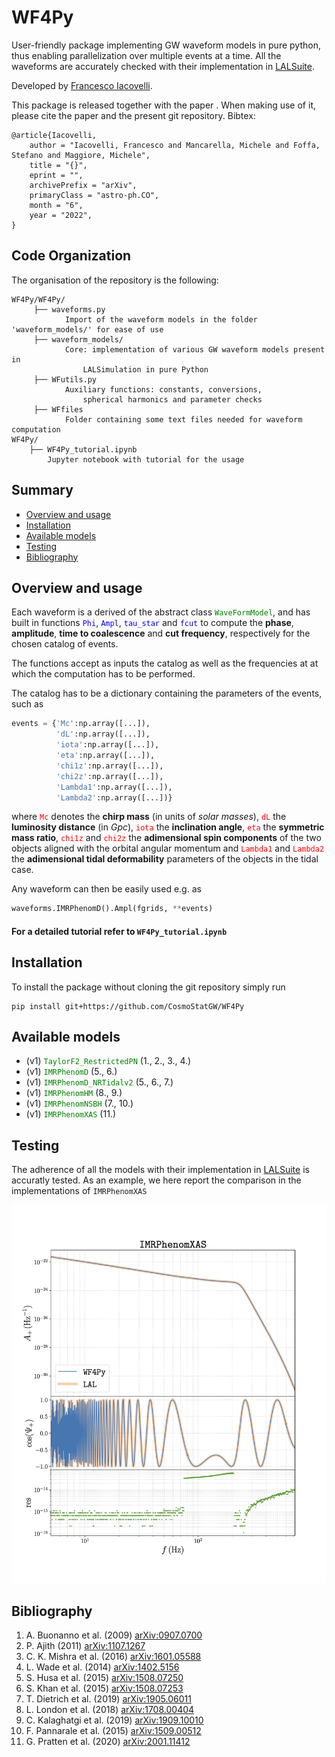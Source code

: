 # WF4Py
User-friendly package implementing GW waveform models in pure python, thus enabling parallelization over multiple events at a time. All the waveforms are accurately checked with their implementation in [LALSuite](<https://git.ligo.org/lscsoft/lalsuite>).

Developed by [Francesco Iacovelli](<https://github.com/FrancescoIacovelli>).

This package is released together with the paper [](<>). When making use of it, please cite the paper and the present git repository. Bibtex:

```
@article{Iacovelli,
    author = "Iacovelli, Francesco and Mancarella, Michele and Foffa, Stefano and Maggiore, Michele",
    title = "{}",
    eprint = "",
    archivePrefix = "arXiv",
    primaryClass = "astro-ph.CO",
    month = "6",
    year = "2022",
}
```

## Code Organization
The organisation of the repository is the following:

```
WF4Py/WF4Py/
     ├── waveforms.py
            Import of the waveform models in the folder 'waveform_models/' for ease of use
     ├── waveform_models/
         	Core: implementation of various GW waveform models present in
				LALSimulation in pure Python
     ├── WFutils.py
			Auxiliary functions: constants, conversions,
				spherical harmonics and parameter checks
     ├── WFfiles
    		Folder containing some text files needed for waveform computation
WF4Py/
	├── WF4Py_tutorial.ipynb
		Jupyter notebook with tutorial for the usage

```		

## Summary

* [Overview and usage](https://github.com/CosmoStatGW/WF4Py#Overview-and-usage)
* [Installation](https://github.com/CosmoStatGW/WF4Py#Installation)
* [Available models](https://github.com/CosmoStatGW/WF4Py#Available-models)
* [Testing](https://github.com/CosmoStatGW/WF4Py#Testing)
* [Bibliography](https://github.com/CosmoStatGW/WF4Py#Bibliography)

## Overview and usage
Each waveform is a derived of the abstract class <span style="color:green">```WaveFormModel```</span>, and has built in functions <span style="color:blue">```Phi```</span>, <span style="color:blue">```Ampl```</span>, <span style="color:blue">```tau_star```</span> and <span style="color:blue">```fcut```</span> to compute the **phase**, **amplitude**, **time to coalescence** and **cut frequency**, respectively for the chosen catalog of events.

The functions accept as inputs the catalog as well as the frequencies at at which the computation has to be performed.

The catalog has to be a dictionary containing the parameters of the events, such as

```python
events = {'Mc':np.array([...]),
          'dL':np.array([...]),
          'iota':np.array([...]),
          'eta':np.array([...]),
          'chi1z':np.array([...]),
          'chi2z':np.array([...]),
          'Lambda1':np.array([...]),
          'Lambda2':np.array([...])}
```
where <span style="color:red">```Mc```</span> denotes the **chirp mass** (in units of *solar masses*), <span style="color:red">```dL```</span> the **luminosity distance** (in *Gpc*), <span style="color:red">```iota```</span> the **inclination angle**, <span style="color:red">```eta```</span> the **symmetric mass ratio**, <span style="color:red">```chi1z```</span> and <span style="color:red">```chi2z```</span> the **adimensional spin components** of the two objects aligned with the orbital angular momentum and <span style="color:red">```Lambda1```</span> and <span style="color:red"> ```Lambda2```</span> the **adimensional tidal deformability** parameters of the objects in the tidal case.

Any waveform can then be easily used e.g. as

```python
waveforms.IMRPhenomD().Ampl(fgrids, **events)
```

#### For a detailed tutorial refer to ```WF4Py_tutorial.ipynb```

## Installation
To install the package without cloning the git repository simply run

```
pip install git+https://github.com/CosmoStatGW/WF4Py
```
## Available models
* (v1) <span style="color:green">```TaylorF2_RestrictedPN```</span> (1., 2., 3., 4.)
* (v1) <span style="color:green">```IMRPhenomD```</span> (5., 6.)
* (v1) <span style="color:green">```IMRPhenomD_NRTidalv2```</span> (5., 6., 7.)
* (v1) <span style="color:green">```IMRPhenomHM```</span> (8., 9.)
* (v1) <span style="color:green">```IMRPhenomNSBH```</span> (7., 10.)
* (v1) <span style="color:green">```IMRPhenomXAS```</span> (11.)

## Testing
The adherence of all the models with their implementation in [LALSuite](<https://git.ligo.org/lscsoft/lalsuite>) is accuratly tested. As an example, we here report the comparison in the implementations of ```IMRPhenomXAS```

![alt text](<https://github.com/CosmoStatGW/WF4Py/blob/master/IMRPhenomXAS_Comparison.png>)

## Bibliography  
1. A. Buonanno et al. (2009) [arXiv:0907.0700](<https://arxiv.org/abs/0907.0700>)
2. P. Ajith (2011) [arXiv:1107.1267](<https://arxiv.org/abs/1107.1267>)
3. C. K. Mishra et al. (2016) [arXiv:1601.05588](<https://arxiv.org/abs/1601.05588>)
4. L. Wade et al. (2014) [arXiv:1402.5156](<https://arxiv.org/abs/1402.5156>)
5. S. Husa et al. (2015) [arXiv:1508.07250](<https://arxiv.org/abs/1508.07250>)
6. S. Khan et al. (2015) [arXiv:1508.07253](<https://arxiv.org/abs/1508.07253>)
7. T. Dietrich et al. (2019) [arXiv:1905.06011](<https://arxiv.org/abs/1905.06011>)
8. L. London et al. (2018) [arXiv:1708.00404](<https://arxiv.org/abs/1708.00404>)
9. C. Kalaghatgi et al. (2019) [arXiv:1909.10010](<https://arxiv.org/abs/1909.10010>)
10. F. Pannarale et al. (2015) [arXiv:1509.00512](<https://arxiv.org/abs/1509.00512>)
11. G. Pratten et al. (2020) [arXiv:2001.11412](https://arxiv.org/abs/2001.11412)
